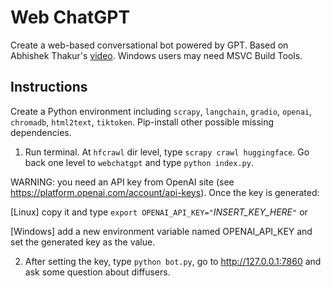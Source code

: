# Web ChatGPT

Create a web-based conversational bot powered by GPT. Based on Abhishek Thakur's [video](https://www.youtube.com/watch?v=T1hdz3eU3bg). Windows users may need MSVC Build Tools.

## Instructions

Create a Python environment including `scrapy`, `langchain`, `gradio`, `openai`, `chromadb`, `html2text`, `tiktoken`. Pip-install other possible missing dependencies.

1) Run terminal. At `hfcrawl` dir level, type `scrapy crawl huggingface`. Go back one level to `webchatgpt` and type `python index.py`.

WARNING: you need an API key from OpenAI site (see https://platform.openai.com/account/api-keys). Once the key is generated:

[Linux] copy it and type `export OPENAI_API_KEY="`*INSERT_KEY_HERE*`"` or

[Windows] add a new environment variable named  OPENAI_API_KEY and set the generated key as the value. 

2) After setting the key, type `python bot.py`, go to http://127.0.0.1:7860 and ask some question about diffusers.




